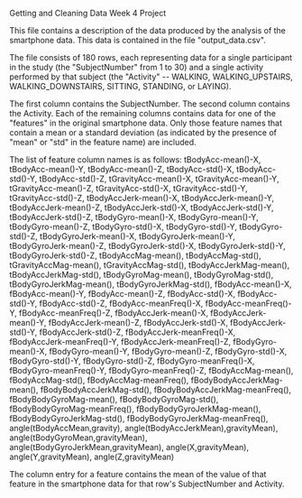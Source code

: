 Getting and Cleaning Data
Week 4 Project

This file contains a description of the data produced by the analysis of 
the smartphone data. This data is contained in the file "output_data.csv".

The file consists of 180 rows, each representing data for a single 
participant in the study (the "SubjectNumber" from 1 to 30) and a single
activity performed by that subject (the "Activity" -- WALKING, 
WALKING_UPSTAIRS, WALKING_DOWNSTAIRS, SITTING, STANDING, or LAYING).

The first column contains the SubjectNumber. The second column contains
the Activity. Each of the remaining columns contains data for one of the 
"features" in the original smartphone data. Only those feature names that
contain a mean or a standard deviation (as indicated by the presence of 
"mean" or "std" in the feature name) are included.

The list of feature column names is as follows:
    tBodyAcc-mean()-X,      tBodyAcc-mean()-Y,      tBodyAcc-mean()-Z,
    tBodyAcc-std()-X,       tBodyAcc-std()-Y,       tBodyAcc-std()-Z,
    tGravityAcc-mean()-X,   tGravityAcc-mean()-Y,   tGravityAcc-mean()-Z,
    tGravityAcc-std()-X,    tGravityAcc-std()-Y,    tGravityAcc-std()-Z,
    tBodyAccJerk-mean()-X,  tBodyAccJerk-mean()-Y,  tBodyAccJerk-mean()-Z,
    tBodyAccJerk-std()-X,   tBodyAccJerk-std()-Y,   tBodyAccJerk-std()-Z,
    tBodyGyro-mean()-X,     tBodyGyro-mean()-Y,     tBodyGyro-mean()-Z,
    tBodyGyro-std()-X,      tBodyGyro-std()-Y,      tBodyGyro-std()-Z,
    tBodyGyroJerk-mean()-X, tBodyGyroJerk-mean()-Y, tBodyGyroJerk-mean()-Z,
    tBodyGyroJerk-std()-X,  tBodyGyroJerk-std()-Y,  tBodyGyroJerk-std()-Z,
    tBodyAccMag-mean(),
    tBodyAccMag-std(),
    tGravityAccMag-mean(),
    tGravityAccMag-std(),
    tBodyAccJerkMag-mean(),
    tBodyAccJerkMag-std(),
    tBodyGyroMag-mean(),
    tBodyGyroMag-std(),
    tBodyGyroJerkMag-mean(),
    tBodyGyroJerkMag-std(),
    fBodyAcc-mean()-X,         fBodyAcc-mean()-Y,         fBodyAcc-mean()-Z,
    fBodyAcc-std()-X,          fBodyAcc-std()-Y,          fBodyAcc-std()-Z,
    fBodyAcc-meanFreq()-X,     fBodyAcc-meanFreq()-Y,     fBodyAcc-meanFreq()-Z,
    fBodyAccJerk-mean()-X,     fBodyAccJerk-mean()-Y,     fBodyAccJerk-mean()-Z,
    fBodyAccJerk-std()-X,      fBodyAccJerk-std()-Y,      fBodyAccJerk-std()-Z,
    fBodyAccJerk-meanFreq()-X, fBodyAccJerk-meanFreq()-Y, fBodyAccJerk-meanFreq()-Z,
    fBodyGyro-mean()-X,        fBodyGyro-mean()-Y,        fBodyGyro-mean()-Z,
    fBodyGyro-std()-X,         fBodyGyro-std()-Y,         fBodyGyro-std()-Z,
    fBodyGyro-meanFreq()-X,    fBodyGyro-meanFreq()-Y,    fBodyGyro-meanFreq()-Z,
    fBodyAccMag-mean(),
    fBodyAccMag-std(),
    fBodyAccMag-meanFreq(),
    fBodyBodyAccJerkMag-mean(),
    fBodyBodyAccJerkMag-std(),
    fBodyBodyAccJerkMag-meanFreq(),
    fBodyBodyGyroMag-mean(),
    fBodyBodyGyroMag-std(),
    fBodyBodyGyroMag-meanFreq(),
    fBodyBodyGyroJerkMag-mean(),
    fBodyBodyGyroJerkMag-std(),
    fBodyBodyGyroJerkMag-meanFreq(),
    angle(tBodyAccMean,gravity),
    angle(tBodyAccJerkMean),gravityMean),
    angle(tBodyGyroMean,gravityMean),
    angle(tBodyGyroJerkMean,gravityMean),
    angle(X,gravityMean), angle(Y,gravityMean), angle(Z,gravityMean)

The column entry for a feature contains the mean of the value of that feature in the smartphone data for that row's SubjectNumber and Activity.
